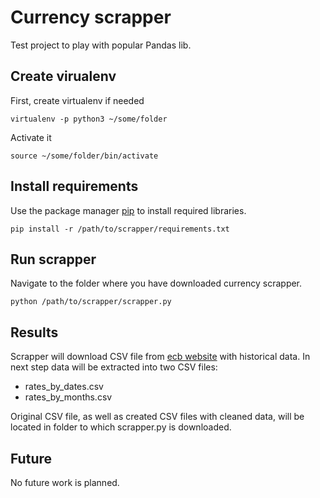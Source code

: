 # Currency scrapper

Test project to play with popular Pandas lib.

## Create virualenv

First, create virtualenv if needed

```
virtualenv -p python3 ~/some/folder
```

Activate it

```
source ~/some/folder/bin/activate
```

## Install requirements

Use the package manager [pip](https://pip.pypa.io/en/stable/) to install required libraries.

```
pip install -r /path/to/scrapper/requirements.txt
```

## Run scrapper
Navigate to the folder where you have downloaded currency scrapper.
```
python /path/to/scrapper/scrapper.py
```

## Results
Scrapper will download CSV file from [ecb website](https://www.ecb.europa.eu) with historical data.
In next step data will be extracted into two CSV files: 
- rates_by_dates.csv 
- rates_by_months.csv

Original CSV file, as well as created CSV files with cleaned data, will be located in folder to which scrapper.py is downloaded.

## Future
No future work is planned.
